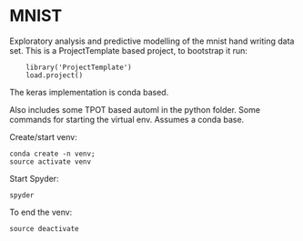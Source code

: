 # MNIST

Exploratory analysis and predictive modelling of the mnist hand writing data set. This is a ProjectTemplate based project, to bootstrap it run:

```
	library('ProjectTemplate')
	load.project()
```

The keras implementation is conda based.

Also includes some TPOT based automl in the python folder. Some commands for starting the virtual env. Assumes a conda base.

Create/start venv:

```
conda create -n venv;
source activate venv
```


Start Spyder:
```
spyder
```

To end the venv:
```
source deactivate 
```
